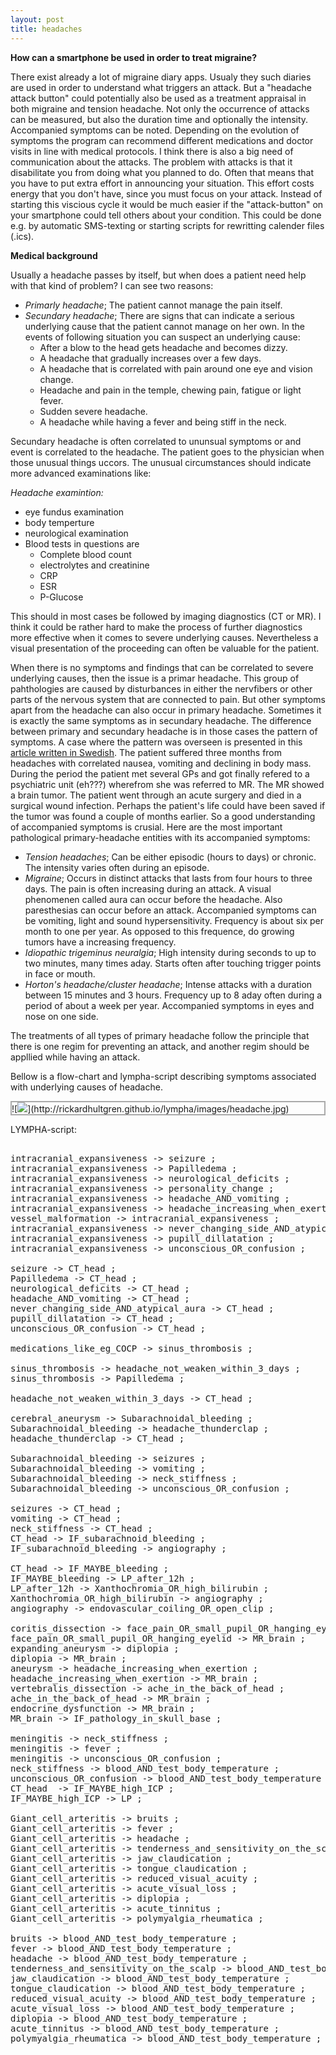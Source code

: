 ```yaml
---
layout: post
title: headaches
---
```


**How can a smartphone be used in order to treat migraine?**

There exist already a lot of migraine diary apps. Usualy they such diaries are used in order to understand what triggers an attack. But a "headache attack button" could potentially also be used as a treatment appraisal in both migraine and tension headache. Not only the occurrence of attacks can be measured, but also the duration time and optionally the intensity. Accompanied symptoms can be noted. Depending on the evolution of symptoms the program can recommend different medications and doctor visits in line with medical protocols. I think there is also a big need of communication about the attacks. The problem with attacks is that it disabilitate you from doing what you planned to do. Often that means that you have to put extra effort in announcing your situation. This effort costs energy that you don't have, since you must focus on your attack. Instead of starting this viscious cycle it would be much easier if the "attack-button" on your smartphone could tell others about your condition. This could be done e.g. by automatic SMS-texting or starting scripts for rewritting calender files (.ics).

**Medical background**

Usually a headache passes by itself, but when does a patient need help with that kind of problem? I can see two reasons:
- *Primarly headache*; The patient cannot manage the pain itself.
- *Secundary headache*; There are signs that can indicate a serious underlying cause that the patient cannot manage on her own. In the events of following situation you can suspect an underlying cause:
   - After a blow to the head gets headache and becomes dizzy.
   - A headache that gradually increases over a few days.
   - A headache that is correlated with pain around one eye and vision change.
   - Headache and pain in the temple, chewing pain, fatigue or light fever.
   - Sudden severe headache.
   - A headache while having a fever and being stiff in the neck.

Secundary headache is often correlated to ununsual symptoms or and event is correlated to the headache. The patient goes to the physician when those unusual things uccors. The unusual circumstances should indicate more advanced examinations like:

*Headache examintion:*
- eye fundus examination
- body temperture
- neurological examination
- Blood tests in questions are
   - Complete blood count
   - electrolytes and creatinine
   - CRP
   - ESR
   - P-Glucose

This should in most cases be followed by imaging diagnostics (CT or MR). I think it could be rather hard to make the process of further diagnostics more effective when it comes to severe underlying causes. Nevertheless a visual presentation of the proceeding can often be valuable for the patient. 


When there is no symptoms and findings that can be correlated to severe underlying causes, then the issue is a primar headache. This group of pahthologies are caused by disturbances in either the nervfibers or other parts of the nervous system that are connected to pain. But other symptoms apart from the headache can also occur in primary headache. Sometimes it is exactly the same symptoms as in secundary headache. The difference between primary and secundary headache is in those cases the pattern of symptoms. A case where the pattern was overseen is presented in this <a href="http://www.aftonbladet.se/senastenytt/ttnyheter/inrikes/article24821315.ab">article written in Swedish</a>. The patient suffered three months from headaches with correlated nausea, vomiting and declining in body mass. During the period the patient met several GPs and got finally refered to a psychiatric unit (eh???) wherefrom she was referred to MR. The MR showed a brain tumor. The patient went through an acute surgery and died in a surgical wound infection. Perhaps the patient's life could have been saved if the tumor was found a couple of months earlier. So a good understanding of accompanied symptoms is crusial. Here are the most important pathological primary-headache entities with its accompanied symptoms:
- *Tension headaches*; Can be either episodic (hours to days) or chronic. The intensity varies often during an episode.
- *Migraine*; Occurs in distinct attacks that lasts from four hours to three days. The pain is often increasing during an attack. A visual phenomenen called aura can occur before the headache. Also paresthesias can occur before an attack. Accompanied symptoms can be vomiting, light and sound hypersensitivity. Frequency is about six per month to one per year. As opposed to this frequence, do growing tumors have a increasing frequency.
- *Idiopathic trigeminus neuralgia*; High intensity during seconds to up to two minutes, many times aday. Starts often after touching trigger points in face or mouth.
- *Horton's headache/cluster headache*; Intense attacks with a duration between 15 minutes and 3 hours. Frequency up to 8 aday often during a period of about a week per year. Accompanied symptoms in eyes and nose on one side. 

The treatments of all types of primary headache follow the principle that there is one regim for preventing an attack, and another regim should be appllied while having an attack.

Bellow is a flow-chart and <span class="sc">lympha</span>-script describing symptoms associated with underlying causes of headache.

<p class="dragscroll" style="border:0.2em solid #aaaaaa;">
![<img src="http:
//rickardhultgren.github.io/lympha/images/headache.jpg">](http://rickardhultgren.github.io/lympha/images/headache.jpg)
</p>
LYMPHA-script:



<pre class="dragscroll">

intracranial_expansiveness -> seizure ;
intracranial_expansiveness -> Papilledema ;
intracranial_expansiveness -> neurological_deficits ;
intracranial_expansiveness -> personality_change ;
intracranial_expansiveness -> headache_AND_vomiting ;
intracranial_expansiveness -> headache_increasing_when_exertion ;
vessel_malformation -> intracranial_expansiveness ;
intracranial_expansiveness -> never_changing_side_AND_atypical_aura ;
intracranial_expansiveness -> pupill_dillatation ;
intracranial_expansiveness -> unconscious_OR_confusion ;

seizure -> CT_head ;
Papilledema -> CT_head ;
neurological_deficits -> CT_head ;
headache_AND_vomiting -> CT_head ;
never_changing_side_AND_atypical_aura -> CT_head ;
pupill_dillatation -> CT_head ;
unconscious_OR_confusion -> CT_head ;

medications_like_eg_COCP -> sinus_thrombosis ;

sinus_thrombosis -> headache_not_weaken_within_3_days ;
sinus_thrombosis -> Papilledema ;

headache_not_weaken_within_3_days -> CT_head ;

cerebral_aneurysm -> Subarachnoidal_bleeding ;
Subarachnoidal_bleeding -> headache_thunderclap ;
headache_thunderclap -> CT_head ;

Subarachnoidal_bleeding -> seizures ;
Subarachnoidal_bleeding -> vomiting ;
Subarachnoidal_bleeding -> neck_stiffness ;
Subarachnoidal_bleeding -> unconscious_OR_confusion ;

seizures -> CT_head ;
vomiting -> CT_head ;
neck_stiffness -> CT_head ;
CT_head -> IF_subarachnoid_bleeding ;
IF_subarachnoid_bleeding -> angiography ;

CT_head -> IF_MAYBE_bleeding ;
IF_MAYBE_bleeding -> LP_after_12h ;
LP_after_12h -> Xanthochromia_OR_high_bilirubin ;
Xanthochromia_OR_high_bilirubin -> angiography ;
angiography -> endovascular_coiling_OR_open_clip ;

coritis_dissection -> face_pain_OR_small_pupil_OR_hanging_eyelid ;
face_pain_OR_small_pupil_OR_hanging_eyelid -> MR_brain ;
expanding_aneurysm -> diplopia ;
diplopia -> MR_brain ;
aneurysm -> headache_increasing_when_exertion ;
headache_increasing_when_exertion -> MR_brain ;
vertebralis_dissection -> ache_in_the_back_of_head ;
ache_in_the_back_of_head -> MR_brain ; 
endocrine_dysfunction -> MR_brain ;
MR_brain -> IF_pathology_in_skull_base ;

meningitis -> neck_stiffness ;
meningitis -> fever ;
meningitis -> unconscious_OR_confusion ;
neck_stiffness -> blood_AND_test_body_temperature ;
unconscious_OR_confusion -> blood_AND_test_body_temperature ;
CT_head  -> IF_MAYBE_high_ICP ;
IF_MAYBE_high_ICP -> LP ;

Giant_cell_arteritis -> bruits ;
Giant_cell_arteritis -> fever ;
Giant_cell_arteritis -> headache ;
Giant_cell_arteritis -> tenderness_and_sensitivity_on_the_scalp ;
Giant_cell_arteritis -> jaw_claudication ;
Giant_cell_arteritis -> tongue_claudication ;
Giant_cell_arteritis -> reduced_visual_acuity ;
Giant_cell_arteritis -> acute_visual_loss ;
Giant_cell_arteritis -> diplopia ;
Giant_cell_arteritis -> acute_tinnitus ;
Giant_cell_arteritis -> polymyalgia_rheumatica ;

bruits -> blood_AND_test_body_temperature ;
fever -> blood_AND_test_body_temperature ;
headache -> blood_AND_test_body_temperature ;
tenderness_and_sensitivity_on_the_scalp -> blood_AND_test_body_temperature ;
jaw_claudication -> blood_AND_test_body_temperature ;
tongue_claudication -> blood_AND_test_body_temperature ;
reduced_visual_acuity -> blood_AND_test_body_temperature ;
acute_visual_loss -> blood_AND_test_body_temperature ;
diplopia -> blood_AND_test_body_temperature ;
acute_tinnitus -> blood_AND_test_body_temperature ;
polymyalgia_rheumatica -> blood_AND_test_body_temperature ;

</pre>




